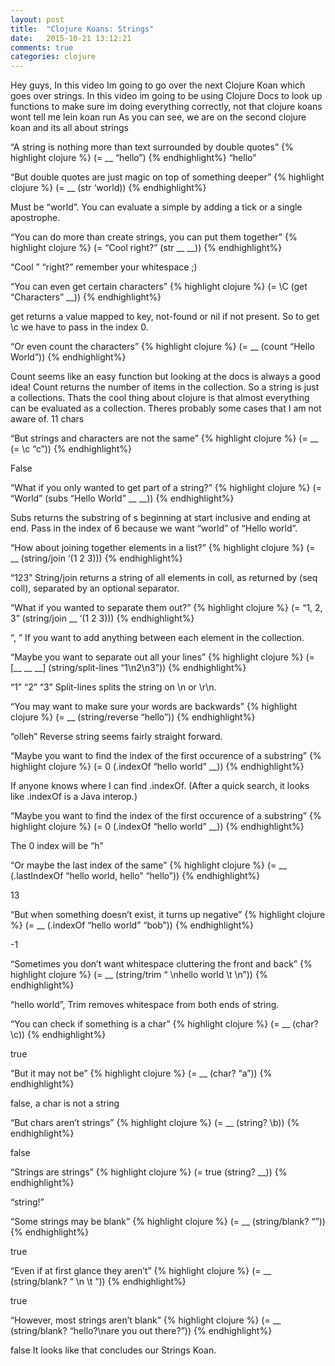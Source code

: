 ```yaml
---
layout: post
title:  "Clojure Koans: Strings"
date:   2015-10-21 13:12:21
comments: true
categories: clojure
---
```


Hey guys, In this video Im going to go over the next Clojure Koan which goes over strings. In this video im going to be using Clojure Docs to look up functions to make sure im doing everything correctly, not that clojure koans wont tell me
lein koan run
As you can see, we are on the second clojure koan and its all about strings

“A string is nothing more than text surrounded by double quotes”
{% highlight clojure %}
(= __ “hello”)
{% endhighlight%}
“hello”

“But double quotes are just magic on top of something deeper”
{% highlight clojure %}
(= __ (str ‘world))
{% endhighlight%}

Must be “world”. You can evaluate a simple by adding a tick or a single apostrophe.

“You can do more than create strings, you can put them together”
{% highlight clojure %}
(= “Cool right?” (str __ __))
{% endhighlight%}

“Cool ” “right?” remember your whitespace ;)

“You can even get certain characters”
{% highlight clojure %}
(= \C (get “Characters” __))
{% endhighlight%}

get returns a value mapped to key, not-found or nil if not present. So to get \c we have to pass in the index 0.

“Or even count the characters”
{% highlight clojure %}
(= __ (count “Hello World”))
{% endhighlight%}

Count seems like an easy function but looking at the docs is always a good idea! Count returns the number of items in the collection. So a string is just a collections. Thats the cool thing about clojure is that almost everything can be evaluated as a collection. Theres probably some cases that I am not aware of. 11 chars

“But strings and characters are not the same”
{% highlight clojure %}
(= __ (= \c “c”))
{% endhighlight%}

False

“What if you only wanted to get part of a string?”
{% highlight clojure %}
(= “World” (subs “Hello World” __ __))
{% endhighlight%}

Subs returns the substring of s beginning at start inclusive and ending at end. Pass in the index of 6 because we want “world” of “Hello world”.

“How about joining together elements in a list?”
{% highlight clojure %}
(= __ (string/join ‘(1 2 3)))
{% endhighlight%}

“123” String/join returns a string of all elements in coll, as returned by (seq coll), separated by an optional separator.

“What if you wanted to separate them out?”
{% highlight clojure %}
(= “1, 2, 3” (string/join __ ‘(1 2 3)))
{% endhighlight%}

“, ” If you want to add anything between each element in the collection.

“Maybe you want to separate out all your lines”
{% highlight clojure %}
(= [__ __ __] (string/split-lines “1\n2\n3”))
{% endhighlight%}

“1” “2” “3” Split-lines splits the string on \n or \r\n.

“You may want to make sure your words are backwards”
{% highlight clojure %}
(= __ (string/reverse “hello”))
{% endhighlight%}

“olleh” Reverse string seems fairly straight forward.

“Maybe you want to find the index of the first occurence of a substring”
{% highlight clojure %}
(= 0 (.indexOf “hello world” __))
{% endhighlight%}

If anyone knows where I can find .indexOf. (After a quick search, it looks like .indexOf is a Java interop.)

“Maybe you want to find the index of the first occurence of a substring”
{% highlight clojure %}
(= 0 (.indexOf “hello world” __))
{% endhighlight%}

The 0 index will be “h”

“Or maybe the last index of the same”
{% highlight clojure %}
(= __ (.lastIndexOf “hello world, hello” “hello”))
{% endhighlight%}

13

“But when something doesn’t exist, it turns up negative”
{% highlight clojure %}
(= __ (.indexOf “hello world” “bob”))
{% endhighlight%}

-1

“Sometimes you don’t want whitespace cluttering the front and back”
{% highlight clojure %}
(= __ (string/trim “ \nhello world \t \n”))
{% endhighlight%}

“hello world”, Trim removes whitespace from both ends of string.

“You can check if something is a char”
{% highlight clojure %}
(= __ (char? \c))
{% endhighlight%}

true

“But it may not be”
{% highlight clojure %}
(= __ (char? “a”))
{% endhighlight%}

false, a char is not a string

“But chars aren’t strings”
{% highlight clojure %}
(= __ (string? \b))
{% endhighlight%}

false

“Strings are strings”
{% highlight clojure %}
(= true (string? __))
{% endhighlight%}

“string!”

“Some strings may be blank”
{% highlight clojure %}
(= __ (string/blank? “”))
{% endhighlight%}

true

“Even if at first glance they aren’t”
{% highlight clojure %}
(= __ (string/blank? “ \n \t “))
{% endhighlight%}

true

“However, most strings aren’t blank”
{% highlight clojure %}
(= __ (string/blank? “hello?\nare you out there?”))
{% endhighlight%}

false
It looks like that concludes our Strings Koan.
